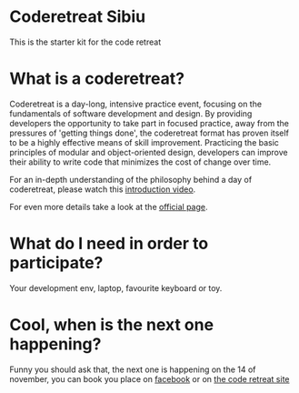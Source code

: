 # Coderetreat Sibiu

This is the starter kit for the code retreat

# What is a coderetreat?

Coderetreat is a day-long, intensive practice event, focusing on the fundamentals of software development and design. By providing developers the opportunity to take part in focused practice, away from the pressures of 'getting things done', the coderetreat format has proven itself to be a highly effective means of skill improvement. Practicing the basic principles of modular and object-oriented design, developers can improve their ability to write code that minimizes the cost of change over time.

For an in-depth understanding of the philosophy behind a day of coderetreat, please watch this [introduction video](https://vimeo.com/18955165).

For even more details take a look at the [official page](http://coderetreat.org).
 
# What do I need in order to participate?

Your development env, laptop, favourite keyboard or toy.

# Cool, when is the next one happening?

Funny you should ask that, the next one is happening on the 14 of november, you can book you place on [facebook](https://www.facebook.com/events/857575417689098/) or on [the code retreat site](http://coderetreat.org/events/sibiu-global-day-of-code-retreat)